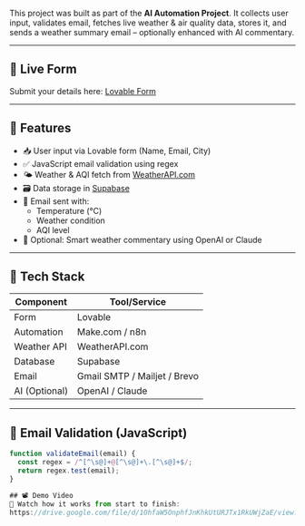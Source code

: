 This project was built as part of the **AI Automation Project**.
It collects user input, validates email, fetches live weather & air quality data, stores it, and sends a weather summary email – optionally enhanced with AI commentary.

---

## 🔗 Live Form

Submit your details here: [Lovable Form](https://your-lovable-form-link.com)

---

## 🎯 Features

- 📥 User input via Lovable form (Name, Email, City)
- ✅ JavaScript email validation using regex
- 🌤️ Weather & AQI fetch from [WeatherAPI.com](https://www.weatherapi.com/)
- 🗃️ Data storage in [Supabase](https://supabase.io)
- 📧 Email sent with:
  - Temperature (°C)
  - Weather condition
  - AQI level
- 🧠 Optional: Smart weather commentary using OpenAI or Claude

---

## 🧰 Tech Stack

| Component      | Tool/Service        |
|----------------|---------------------|
| Form           | Lovable             |
| Automation     | Make.com / n8n      |
| Weather API    | WeatherAPI.com      |
| Database       | Supabase            |
| Email          | Gmail SMTP / Mailjet / Brevo |
| AI (Optional)  | OpenAI / Claude     |

---

## 🧪 Email Validation (JavaScript)

```js
function validateEmail(email) {
  const regex = /^[^\s@]+@[^\s@]+\.[^\s@]+$/;
  return regex.test(email);
}

## 📽️ Demo Video
🎥 Watch how it works from start to finish:
https://drive.google.com/file/d/1OhfaW5OnphfJnKhkUtURJTx1RkUWjZaE/view?usp=drive_link
